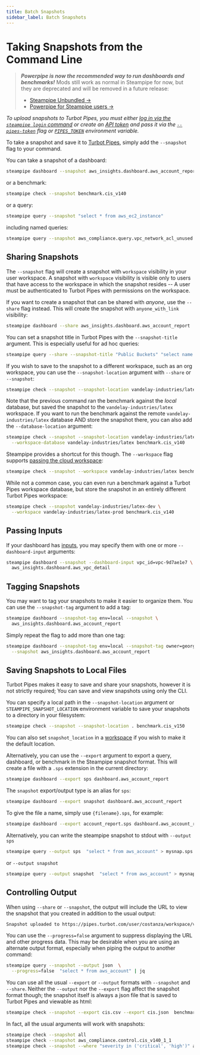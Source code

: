 ```yaml
---
title: Batch Snapshots
sidebar_label: Batch Snapshots
---
```


# Taking Snapshots from the Command Line

> ***Powerpipe is now the recommended way to run dashboards and benchmarks!***
> Mods still work as normal in Steampipe for now, but they are deprecated and will be removed in a future release:
> - [Steampipe Unbundled →](https://steampipe.io/blog/steampipe-unbundled)
> - [Powerpipe for Steampipe users →](https://powerpipe.io/blog/migrating-from-steampipe)

*To upload snapshots to Turbot Pipes, you must either [log in via the `steampipe login` command](/docs/reference/cli/login) or create an [API token](https://turbot.com/pipes/docs/profile#tokens) and pass it via the [`--pipes-token`](/docs/reference/cli/overview#global-flags) flag or [`PIPES_TOKEN`](/docs/reference/env-vars/pipes_token) environment variable.*

To take a snapshot and save it to [Turbot Pipes](https://turbot.com/pipes/docs), simply add the `--snapshot` flag to your command.  

You can take a snapshot of a dashboard:
```bash
steampipe dashboard --snapshot aws_insights.dashboard.aws_account_report
```

or a benchmark:

```bash
steampipe check --snapshot benchmark.cis_v140 
```

or a query:

```bash
steampipe query --snapshot "select * from aws_ec2_instance" 
```

including named queries:

```bash
steampipe query --snapshot aws_compliance.query.vpc_network_acl_unused  
```


## Sharing Snapshots

The `--snapshot` flag will create a snapshot with `workspace` visibility in your user workspace. A snapshot with `workspace` visibility is visible only to users that have access to the workspace in which the snapshot resides -- A user must be authenticated to Turbot Pipes with permissions on the workspace.

If you want to create a snapshot that can be shared with *anyone*, use the `--share` flag instead. This will create the snapshot with `anyone_with_link` visibility:

```bash
steampipe dashboard --share aws_insights.dashboard.aws_account_report
```


You can set a snapshot title in Turbot Pipes with the `--snapshot-title` argument.  This is especially useful for ad hoc queries:

```bash
steampipe query --share --snapshot-title "Public Buckets" "select name from aws_s3_bucket where bucket_policy_is_public" 
```


If you wish to save to the snapshot to a different workspace, such as an org workspace, you can use the `--snapshot-location` argument with `--share` or `--snapshot`:

```bash
steampipe check --snapshot --snapshot-location vandelay-industries/latex benchmark.cis_v140 
```

Note that the previous command ran the benchmark against the *local* database, but saved the snapshot to the `vandelay-industries/latex` workspace.  If you want to run the benchmark against the remote `vandelay-industries/latex` database AND store the snapshot there, you can also add the `--database-location` argument:

```bash
steampipe check --snapshot --snapshot-location vandelay-industries/latex \
  --workspace-database vandelay-industries/latex benchmark.cis_v140
```

Steampipe provides a shortcut for this though.  The `--workspace` flag supports [passing the cloud workspace](/docs/managing/workspaces#implicit-workspaces):
```bash
steampipe check --snapshot --workspace vandelay-industries/latex benchmark.cis_v140 
```

While not a common case, you can even run a benchmark against a Turbot Pipes workspace database, but store the snapshot in an entirely different Turbot Pipes workspace:
```bash
steampipe check --snapshot vandelay-industries/latex-dev \
  --workspace vandelay-industries/latex-prod benchmark.cis_v140 
```



## Passing Inputs

If your dashboard has [inputs](/docs/reference/mod-resources/input), you may specify them with one or more `--dashboard-input` arguments:

```bash
steampipe dashboard --snapshot --dashboard-input vpc_id=vpc-9d7ae1e7 \
  aws_insights.dashboard.aws_vpc_detail  
```

## Tagging Snapshots

You may want to tag your snapshots to make it easier to organize them.  You can use the `--snapshot-tag` argument to add a tag:

```bash
steampipe dashboard --snapshot-tag env=local --snapshot \
  aws_insights.dashboard.aws_account_report
```

Simply repeat the flag to add more than one tag:
```bash
steampipe dashboard --snapshot-tag env=local --snapshot-tag owner=george  \
  --snapshot aws_insights.dashboard.aws_account_report
```


## Saving Snapshots to Local Files

Turbot Pipes makes it easy to save and share your snapshots, however it is not strictly required;  You can save and view snapshots using only the CLI.  

You can specify a local path in the `--snapshot-location` argument or `STEAMPIPE_SNAPSHOT_LOCATION` environment variable to save your snapshots to a directory in your filesystem:

```bash
steampipe check --snapshot --snapshot-location . benchmark.cis_v150
```

You can also set `snapshot_location` in a [workspace](/docs/managing/workspaces) if you wish to make it the default location.


Alternatively, you can use the `--export` argument to export a query, dashboard, or benchmark in the Steampipe snapshot format.  This will create a file with a `.sps` extension in the current directory:

```bash
steampipe dashboard --export sps dashboard.aws_account_report
```

The `snapshot` export/output type is an alias for `sps`:

```bash
steampipe dashboard --export snapshot dashboard.aws_account_report
```

To give the file a name, simply use `{filename}.sps`, for example:

```bash
steampipe dashboard --export account_report.sps dashboard.aws_account_report
```

Alternatively, you can write the steampipe snapshot to stdout with `--output sps`
```bash
steampipe query --output sps  "select * from aws_account" > mysnap.sps
```

or `--output snapshot`
```bash
steampipe query --output snapshot  "select * from aws_account" > mysnap.sps
```


## Controlling Output
When using `--share` or `--snapshot`, the output will include the URL to view the snapshot that you created in addition to the usual output:
```bash
Snapshot uploaded to https://pipes.turbot.com/user/costanza/workspace/vandelay/snapshot/snap_abcdefghij0123456789_asdfghjklqwertyuiopzxcvbn
```

You can use the `--progress=false` argument to suppress displaying the URL and other progress data.  This may be desirable when you are using an alternate output format, especially when piping the output to another command:

```bash
steampipe query --snapshot --output json  \
  --progress=false  "select * from aws_account" | jq
```

You can use all the usual `--export` or `--output` formats with `--snapshot` and `--share`.  Neither the `--output` nor the `--export` flag affect the snapshot format though; the snapshot itself is always a json file that is saved to Turbot Pipes and viewable as html:

```bash
steampipe check --snapshot --export cis.csv --export cis.json  benchmark.cis_v140
```

In fact, all the usual arguments will work with snapshots:
```bash
steampipe check --snapshot all 
steampipe check --snapshot aws_compliance.control.cis_v140_1_1 
steampipe check --snapshot --where "severity in ('critical', 'high')" all
```
